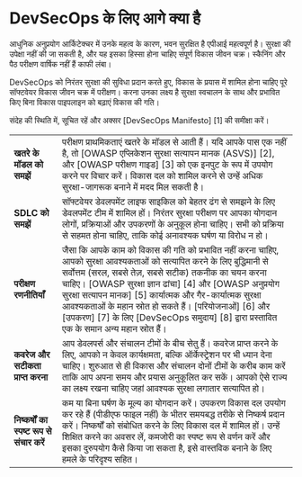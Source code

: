 DevSecOps के लिए आगे क्या है
=========================

आधुनिक अनुप्रयोग आर्किटेक्चर में उनके महत्व के कारण, भवन सुरक्षित है
एपीआई महत्वपूर्ण है। सुरक्षा की उपेक्षा नहीं की जा सकती है, और यह इसका हिस्सा होना चाहिए
संपूर्ण विकास जीवन चक्र। स्कैनिंग और पैठ परीक्षण वार्षिक नहीं हैं
काफी लंबा।

DevSecOps को निरंतर सुरक्षा की सुविधा प्रदान करते हुए, विकास के प्रयास में शामिल होना चाहिए
पूरे सॉफ्टवेयर विकास जीवन चक्र में परीक्षण। करना उनका लक्ष्य है
सुरक्षा स्वचालन के साथ और प्रभावित किए बिना विकास पाइपलाइन को बढ़ाएं
विकास की गति।

संदेह की स्थिति में, सूचित रहें और अक्सर [DevSecOps Manifesto] [1] की समीक्षा करें।

| | |
|-|-|
|**खतरे के मॉडल को समझें** | परीक्षण प्राथमिकताएं खतरे के मॉडल से आती हैं। यदि आपके पास एक नहीं है, तो [OWASP एप्लिकेशन सुरक्षा सत्यापन मानक (ASVS)] [2], और [OWASP परीक्षण गाइड] [3] को एक इनपुट के रूप में उपयोग करने पर विचार करें। विकास दल को शामिल करने से उन्हें अधिक सुरक्षा-जागरूक बनाने में मदद मिल सकती है। |
| **SDLC को समझें** | सॉफ्टवेयर डेवलपमेंट लाइफ साइकिल को बेहतर ढंग से समझने के लिए डेवलपमेंट टीम में शामिल हों। निरंतर सुरक्षा परीक्षण पर आपका योगदान लोगों, प्रक्रियाओं और उपकरणों के अनुकूल होना चाहिए। सभी को प्रक्रिया से सहमत होना चाहिए, ताकि कोई अनावश्यक घर्षण या विरोध न हो। |
| **परीक्षण रणनीतियाँ** | जैसा कि आपके काम को विकास की गति को प्रभावित नहीं करना चाहिए, आपको सुरक्षा आवश्यकताओं को सत्यापित करने के लिए बुद्धिमानी से सर्वोत्तम (सरल, सबसे तेज़, सबसे सटीक) तकनीक का चयन करना चाहिए। [OWASP सुरक्षा ज्ञान ढांचा] [4] और [OWASP अनुप्रयोग सुरक्षा सत्यापन मानक] [5] कार्यात्मक और गैर-कार्यात्मक सुरक्षा आवश्यकताओं के महान स्रोत हो सकते हैं। [परियोजनाओं] [6] और [उपकरण] [7] के लिए [DevSecOps समुदाय] [8] द्वारा प्रस्तावित एक के समान अन्य महान स्रोत हैं। |
| **कवरेज और सटीकता प्राप्त करना** | आप डेवलपर्स और संचालन टीमों के बीच सेतु हैं। कवरेज प्राप्त करने के लिए, आपको न केवल कार्यक्षमता, बल्कि ऑर्केस्ट्रेशन पर भी ध्यान देना चाहिए। शुरुआत से ही विकास और संचालन दोनों टीमों के करीब काम करें ताकि आप अपना समय और प्रयास अनुकूलित कर सकें। आपको ऐसे राज्य का लक्ष्य रखना चाहिए जहां आवश्यक सुरक्षा लगातार सत्यापित हो। |
| **निष्कर्षों का स्पष्ट रूप से संचार करें** | कम या बिना घर्षण के मूल्य का योगदान करें। उपकरण विकास दल उपयोग कर रहे हैं (पीडीएफ फाइल नहीं) के भीतर समयबद्ध तरीके से निष्कर्ष प्रदान करें। निष्कर्षों को संबोधित करने के लिए विकास दल में शामिल हों। उन्हें शिक्षित करने का अवसर लें, कमजोरी का स्पष्ट रूप से वर्णन करें और इसका दुरुपयोग कैसे किया जा सकता है, इसे वास्तविक बनाने के लिए हमले के परिदृश्य सहित। |

[१]: https://www.devsecops.org/
[२]: https://www.owasp.org/index.php/Category:OWASP_Application_Security_Verification_Standard_Project
[३]: https://www.owasp.org/index.php/OWASP_Testing_Project
[४]: https://www.owasp.org/index.php/OWASP_Security_Knowledge_Framework
[५]: https://www.owasp.org/index.php/Category:OWASP_Application_Security_Verification_Standard_Project
[६]: http://devsecops.github.io/
[७]: https://github.com/devsecops/awesome-devsecops
[८]: http://devsecops.org
